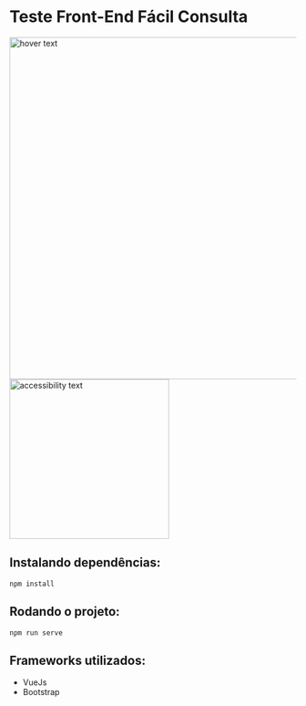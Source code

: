 # Teste Front-End Fácil Consulta

<p float="left">
  <img src="https://i.imgur.com/gpvqdoY.png" width="600" title="hover text">
  <img src="https://i.imgur.com/W0dnsVu.png" width="280" alt="accessibility text">
</p>


## Instalando dependências:

```
npm install
```

## Rodando o projeto:
```
npm run serve
```

## Frameworks utilizados:
- VueJs
- Bootstrap 
